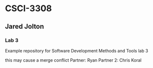 # CSCI-3308
## Jared Jolton
### Lab 3
Example repository for Software Development Methods and Tools lab 3

this may cause a merge conflict
Partner: Ryan
Partner 2: Chris Koral

